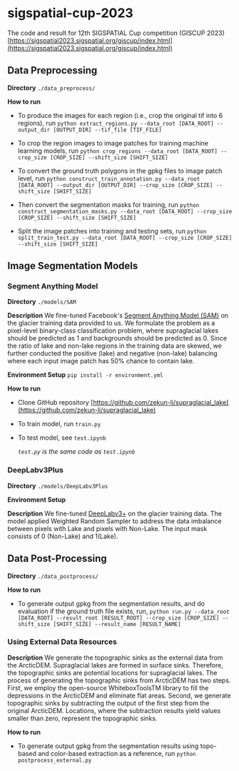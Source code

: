 # sigspatial-cup-2023
The code and result for 12th SIGSPATIAL Cup competition (GISCUP 2023) [https://sigspatial2023.sigspatial.org/giscup/index.html](https://sigspatial2023.sigspatial.org/giscup/index.html)

## Data Preprocessing
**Directory** `./data_preprocess/`

**How to run**

- To produce the images for each region (i.e., crop the original tif into 6 regions), run
`python extract_regions.py --data_root [DATA_ROOT] --output_dir [OUTPUT_DIR] --tif_file [TIF_FILE]`

- To crop the region images to image patches for training machine learning models, run
`python crop_regions --data_root [DATA_ROOT] --crop_size [CROP_SIZE] --shift_size [SHIFT_SIZE]`

- To convert the ground truth polygons in the gpkg files to image patch level, run
`python construct_train_annotation.py --data_root [DATA_ROOT] --output_dir [OUTPUT_DIR] --crop_size [CROP_SIZE] --shift_size [SHIFT_SIZE]`

- Then convert the segmentation masks for training, run
`python construct_segmentation_masks.py --data_root [DATA_ROOT] --crop_size [CROP_SIZE] --shift_size [SHIFT_SIZE]`

- Split the image patches into training and testing sets, run
`python split_train_test.py --data_root [DATA_ROOT] --crop_size [CROP_SIZE] --shift_size [SHIFT_SIZE]`

## Image Segmentation Models 
### Segment Anything Model
**Directory** `./models/SAM`

**Description** 
We fine-tuned Facebook's [Segment Anything Model (SAM)](https://segment-anything.com/) on the glacier training data provided to us. We formulate the problem as a pixel-level binary-class classification problem, where supraglacial lakes should be predicted as 1 and backgrounds should be predicted as 0. Since the ratio of lake and non-lake regions in the training data are skewed, we further conducted the positive (lake) and negative (non-lake) balancing where each input image patch has 50% chance to contain lake. 

**Environment Setup**
`pip install -r environment.yml`

**How to run**

- Clone GitHub repository [https://github.com/zekun-li/supraglacial_lake](https://github.com/zekun-li/supraglacial_lake)
- To train model, run `train.py`
- To test model, see `test.ipynb`
  
    _`test.py` is the same code as `test.ipynb`_

### DeepLabv3Plus
**Directory** `./models/DeepLabv3Plus`

**Environment Setup**

**Description** 
We fine-tuned [DeepLabv3+](https://github.com/giovanniguidi/deeplabV3-PyTorch) on the glacier training data. The model applied Weighted Random Sampler to address the data imbalance between pixels with Lake and pixels with Non-Lake. The input mask consists of 0 (Non-Lake) and 1(Lake). 

## Data Post-Processing
**Directory** `./data_postprocess/`

**How to run**

- To generate output gpkg from the segmentation results, and do evaluation if the ground truth file exists, run, `python run.py --data_root [DATA_ROOT] --result_root [RESULT_ROOT] --crop_size [CROP_SIZE] --shift_size [SHIFT_SIZE] --result_name [RESULT_NAME]`

### Using External Data Resources
**Description**
We generate the topographic sinks as the external data from the ArcticDEM. Supraglacial lakes are formed in surface sinks. Therefore, the topographic sinks are potential locations for supraglacial lakes. The process of generating the topographic sinks from ArcticDEM has two steps. First, we employ the open-source WhiteboxToolsTM library to fill the depressions in the ArcticDEM and eliminate flat areas. Second, we generate topographic sinks by subtracting the output of the first step from the original ArcticDEM. Locations, where the subtraction results yield values smaller than zero, represent the topographic sinks.

**How to run**

- To generate output gpkg from the segmentation results using topo-based and color-based extraction as a reference, run `python postprocess_external.py`
